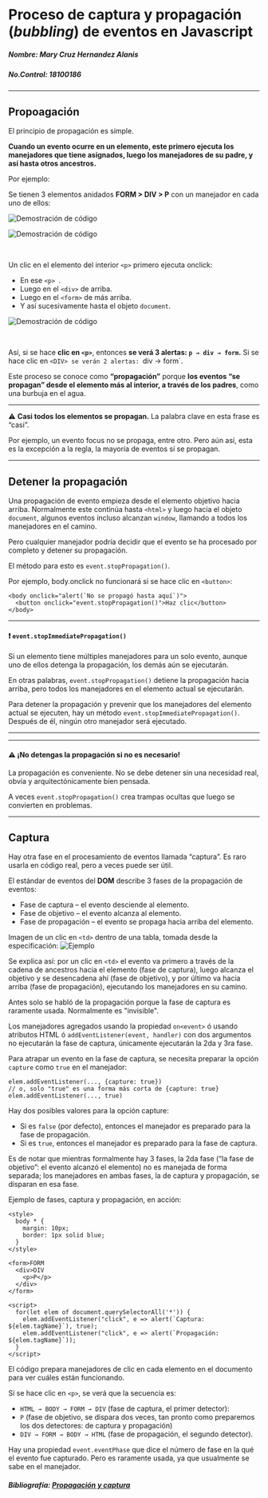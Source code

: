 # Proceso de captura y propagación (*bubbling*) de eventos en Javascript
##### Nombre: Mary Cruz Hernandez Alanis
##### No.Control: 18100186

___


## Propoagación
El principio de propagación es simple.

**Cuando un evento ocurre en un elemento, este primero ejecuta los manejadores que tiene asignados, luego los manejadores de su padre, y así hasta otros ancestros.**

Por ejemplo:

Se tienen 3 elementos anidados **FORM > DIV > P** con un manejador en cada uno de ellos:
<br>

![Demostración de código](imagenes/Ejemplo1.png)

![Demostración de código](imagenes/Ejemplo1.1.png)


<br>

Un clic en el elemento del interior `<p>` primero ejecuta onclick:
- En ese `<p> `.
- Luego en el `<div>` de arriba.
- Luego en el `<form>` de más arriba.
- Y así sucesivamente hasta el objeto `document`.


![Demostración de código](imagenes/Ejemplo1.2.png)

<br>

Así, si se hace **clic en `<p>`**, entonces **se verá 3 alertas: `p → div → form`.** Si se hace clic en `<DIV> se verán 2 alertas: `div → form`.

Este proceso se conoce como **“propagación”** porque **los eventos “se propagan” desde el elemento más al interior, a través de los padres**, como una burbuja en el agua.



----
:warning: **Casi todos los elementos se propagan.**
La palabra clave en esta frase es “casi”.

Por ejemplo, un evento focus no se propaga, entre otro. Pero aún así, esta es la excepción a la regla, la mayoría de eventos sí se propagan.

----

## Detener la propagación
Una propagación de evento empieza desde el elemento objetivo hacia arriba. Normalmente este continúa hasta `<html>` y luego hacia el objeto `document`, algunos eventos incluso alcanzan `window`, llamando a todos los manejadores en el camino.

Pero cualquier manejador podría decidir que el evento se ha procesado por completo y detener su propagación.

El método para esto es `event.stopPropagation()`.

Por ejemplo, body.onclick no funcionará si se hace clic en `<button>`:

~~~
<body onclick="alert(`No se propagó hasta aquí`)">
  <button onclick="event.stopPropagation()">Haz clic</button>
</body>
~~~


---
#### :heavy_exclamation_mark: **`event.stopImmediatePropagation()`**
Si un elemento tiene múltiples manejadores para un solo evento, aunque uno de ellos detenga la propagación, los demás aún se ejecutarán.

En otras palabras, `event.stopPropagation()` detiene la propagación hacia arriba, pero todos los manejadores en el elemento actual se ejecutarán.

Para detener la propagación y prevenir que los manejadores del elemento actual se ejecuten, hay un método `event.stopImmediatePropagation()`. Después de él, ningún otro manejador será ejecutado.

---

---
#### :warning: ¡No detengas la propagación si no es necesario!
La propagación es conveniente. No se debe detener sin una necesidad real, obvia y arquitectónicamente bien pensada.

A veces `event.stopPropagation()` crea trampas ocultas que luego se convierten en problemas.

---


## Captura
Hay otra fase en el procesamiento de eventos llamada “captura”. Es raro usarla en código real, pero a veces puede ser útil.

El estándar de eventos del **DOM** describe 3 fases de la propagación de eventos:

- Fase de captura – el evento desciende al elemento.
- Fase de objetivo – el evento alcanza al elemento.
- Fase de propagación – el evento se propaga hacia arriba del elemento.

Imagen de un clic en `<td>` dentro de una tabla, tomada desde la especificación:
![Ejemplo](imagenes/Ejemplo2.png)

Se explica así: por un clic en `<td>` el evento va primero a través de la cadena de ancestros hacia el elemento (fase de captura), luego alcanza el objetivo y se desencadena ahí (fase de objetivo), y por último va hacia arriba (fase de propagación), ejecutando los manejadores en su camino.

Antes solo se habló de la propagación porque la fase de captura es raramente usada. Normalmente es 
"invisible".

Los manejadores agregados usando la propiedad `on<event>` ó usando atributos HTML ó `addEventListener(event, handler)` con dos argumentos no ejecutarán la fase de captura, únicamente ejecutarán la 2da y 3ra fase.

Para atrapar un evento en la fase de captura, se necesita preparar la opción `capture` como `true` en el manejador:

~~~
elem.addEventListener(..., {capture: true})
// o, solo "true" es una forma más corta de {capture: true}
elem.addEventListener(..., true)

~~~

Hay dos posibles valores para la opción capture:

- Si es `false` (por defecto), entonces el manejador es preparado para la fase de propagación.
- Si es `true`, entonces el manejador es preparado para la fase de captura.


Es de notar que mientras formalmente hay 3 fases, la 2da fase (“la fase de objetivo”: el evento alcanzó el elemento) no es manejada de forma separada; los manejadores en ambas fases, la de captura y propagación, se disparan en esa fase.

Ejemplo de fases, captura y propagación, en acción:
~~~
<style>
  body * {
    margin: 10px;
    border: 1px solid blue;
  }
</style>

<form>FORM
  <div>DIV
    <p>P</p>
  </div>
</form>

<script>
  for(let elem of document.querySelectorAll('*')) {
    elem.addEventListener("click", e => alert(`Captura: ${elem.tagName}`), true);
    elem.addEventListener("click", e => alert(`Propagación: ${elem.tagName}`));
  }
</script>
~~~

El código prepara manejadores de clic en cada elemento en el documento para ver cuáles están funcionando.

Si se hace clic en `<p>`, se verá que la secuencia es:

- `HTML → BODY → FORM → DIV` (fase de captura, el primer detector):
- `P` (fase de objetivo, se dispara dos veces, tan pronto como preparemos los dos detectores: de captura y propagación)
- `DIV → FORM → BODY → HTML` (fase de propagación, el segundo detector).


Hay una propiedad `event.eventPhase` que dice el número de fase en la qué el evento fue capturado. Pero es raramente usada, ya que usualmente se sabe en el manejador.


##### Bibliografía: [Propagación y captura](https://es.javascript.info/bubbling-and-capturing)